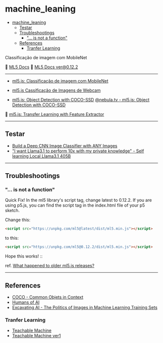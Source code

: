 # machine_leaning

- [machine\_leaning](#machine_leaning)
  - [Testar](#testar)
  - [Troubleshootings](#troubleshootings)
    - ["... is not a function"](#-is-not-a-function)
  - [References](#references)
    - [Tranfer Learning](#tranfer-learning)

Classificação de imagem com MobileNet

:link: [ML5 Docs](https://docs.ml5js.org/#/)
:link: [ML5 Docs ver@0.12.2](https://archive-docs.ml5js.org/#/)

----

- [ml5.js: Classificação de imagem com MobileNet](https://www.youtube.com/watch?v=yNkAuWz5lnY&list=PLRqwX-V7Uu6YPSwT06y_AEYTqIwbeam3y&index=4)

- [ml5.js Cassificação de Imagens de Webcam](https://www.youtube.com/watch?v=D9BoBSkLvFo&list=PLRqwX-V7Uu6YPSwT06y_AEYTqIwbeam3y&index=4)

- [ml5.js: Object Detection with COCO-SSD](https://www.youtube.com/watch?v=QEzRxnuaZCk&list=PLRqwX-V7Uu6YPSwT06y_AEYTqIwbeam3y&index=5)
[@nebula.tv - ml5.js: Object Detection with COCO-SSD](https://nebula.tv/videos/the-coding-train-ml5-js-object-detection-with-coco-ssd)

:memo: [ml5.js: Transfer Learning with Feature Extractor](https://www.youtube.com/watch?v=kRpZ5OqUY6Y&list=PLRqwX-V7Uu6YPSwT06y_AEYTqIwbeam3y&index=6)

----

## Testar

- [Build a Deep CNN Image Classifier with ANY Images](https://youtu.be/jztwpsIzEGc?si=zwTPbtSkkNzr0W-P)
- ["I want Llama3.1 to perform 10x with my private knowledge" - Self learning Local Llama3.1 405B](https://www.youtube.com/watch?v=2PKCOVqhngY)

----

## Troubleshootings

### "... is not a function"

Quick Fix!
In the ml5 library's script tag, change latest to 0.12.2. If you are using p5.js, you can find the script tag in the index.html file of your p5 sketch.

Change this:

```html
<script src="https://unpkg.com/ml5@latest/dist/ml5.min.js"></script>
```

to this:

```html
<script src="https://unpkg.com/ml5@0.12.2/dist/ml5.min.js"></script>

```

Hope this works! ::

ref. [What happened to older ml5.js releases?](https://docs.ml5js.org/#/welcome/faq?id=what-happened-to-older-ml5js-releases)

----

## References

- [COCO - Common Objets in Context](https://cocodataset.org/#home)
- [Humans of AI](https://humans-of.ai/editorial/)
- [Excavating AI - The Politics of Images in Machine Learning Training Sets](https://excavating.ai/)

### Tranfer Learning

- [Teachable Machine](https://teachablemachine.withgoogle.com/)
- [Teachable Machine ver1](https://teachablemachine.withgoogle.com/v1/)